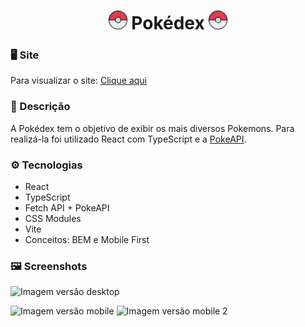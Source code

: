 <h1 align="center"> 
  <img src="https://raw.githubusercontent.com/HenriqueContini/Pokedex/main/public/favicon.png" width="30px"/> 
  Pokédex 
  <img src="https://raw.githubusercontent.com/HenriqueContini/Pokedex/main/public/favicon.png" width="30px"/> 
</h1>

### 🖥️ Site

Para visualizar o site: <a href="https://pokedex-henriquecontini.vercel.app/">Clique aqui</a>

### 📝 Descrição
A Pokédex tem o objetivo de exibir os mais diversos Pokemons. Para realizá-la foi utilizado React com TypeScript e a <a href="https://pokeapi.co/">PokeAPI</a>.

### ⚙️ Tecnologias
- React
- TypeScript
- Fetch API + PokeAPI
- CSS Modules
- Vite
- Conceitos: BEM e Mobile First

### 🖼️ Screenshots

![Imagem versão desktop](https://user-images.githubusercontent.com/81761545/231771705-6ebbb7ce-977d-4058-a599-a60e9d94419a.png)


![Imagem versão mobile](https://user-images.githubusercontent.com/81761545/231771916-7cdea2ca-a72c-4c47-aaf7-efed55754d0f.png)
![Imagem versão mobile 2](https://user-images.githubusercontent.com/81761545/231772125-a7b21bfd-a611-4114-9790-85fd879f7f76.png)
